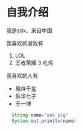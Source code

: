 # 自我介绍

我是zdx，来自中国

我喜欢的游戏有
1. LOL
2. 王者荣耀
3.吃鸡

我喜欢的人有
* 易烊千玺
* 乐华七子
* 王一博

```java
  String name="one pig"
  System.out.println(name)
```

